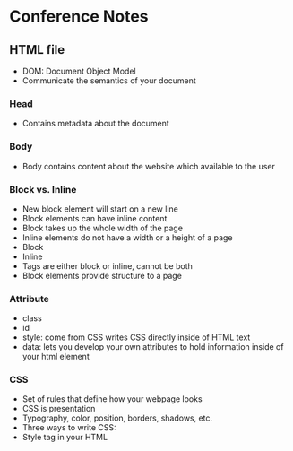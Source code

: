 # Conference Notes

## HTML file

  - DOM: Document Object Model
  - Communicate the semantics of your document

### Head

 - Contains metadata about the document

### Body

 - Body contains content about the website which available to the user


### Block vs. Inline

 - New block element will start on a new line
 - Block elements can have inline content
 - Block takes up the whole width of the page
 - Inline elements do not have a width or a height of a page
 - Block <div>
 - Inline <span>
 - Tags are either block or inline, cannot be both
 - Block elements provide structure to a page

### Attribute
 - class
 - id
 - style: come from CSS writes CSS directly inside of HTML text
 - data: lets you develop your own attributes to hold information inside of your html element
 
### CSS
 - Set of rules that define how your webpage looks
 - CSS is presentation
 - Typography, color, position, borders, shadows, etc.
 - Three ways to write CSS:
  - Style tag in your HTML <style>
  - .css file
  - Inside another tag

```
selector {
  property: value;
  property: value;
}
```

### Javascript

 - Assignment is different in js than R
 - var new_var = 65 "polite way of doing it"
 - newer key words: const or let
 - const: variable that will not change
 - let: not a constant

```
let fruit = 'mango'

`My favorite fruit might be' ${fruit}`
``` 
  - R we have lists and js we have objects (JSON)
  - object: collection of named entries
  - Array: can put anything
  - js is 0 indexed
  - undefined: null
  - Both languages are functional, and can be object-oriented
  - Can store functions inside of objects
  - Function on an object is called a method
  - Properties on a an object is an attribute
  - JS runs in the browser

### Arrays

 - Arrays come with properties and methods
 - Push method modified the object in place, no assignment necessary
 - pop does the opposite of push
 - pop and push are methods of the array object
 - not all methods of arrays modify an array
 - sort orders the array and modified the array
 - No good syntax that tells you method will modified the array and which will not
 - keys of an array are just [0, 1, 2, 3, 4]
 - `Object.keys("obj_name")` will return the keys of an object

### Prototype and Inheritance

 - Capital letter is a constructor which makes object of specific type for you
 - Methods which are attached to the prototype are called static methods
 
### JS functions

 - Arguments are called by position rather than by name
 - Arguments only matter for inside the function
 - When calling the function, the position of the arguments is what matters
 - Arrow functions, relatively new in JS
```
const increment = (x, by = 1) => {
return x + by
}

const increment = (x) => x + 1
```

### Reactions not reactivity

 - listen for browser events (clicking, pressing a key, hovering), browser is keep track of those events that are happening
```
logo.addEventListener()
```

 - JS it's called a callback
 - Element (logo), Event (click), callback (showCard (which is a function written in JS))
 
 ### HTML Widgets

 - Widget embeds the data into HTML
 - NPM is javascripts package manager
 - package.json is js version of the DESCRIPTION file
 - commit package-json in your repo
 - inst is the folder with other things for the package are stored
 - Let you connect data to JS libraries without having to write a whole JS package
 - HTML Widgets is the easiest and fastest way to get a Shiny output

### R2D3

 - D3: Data-Driven Documents
 - Manipulating documents (DOM) based on data
 - D3 used to build SVGs
 - r2d3 is an R-package that lets you write D3
 - Solved annoyances with HTML widgets
 - r2d3 abstracts it away to focus on writing JS
 - R2D3 makes life better
 - hard to get data into a browser because it protects the user
 - Need a custom interactive visualization takes a lot more code and time
 - Find examples as a starting point
  - Observable (RMD/Jupyter of js)
  - Bl.ocks
 - Rstudio has a built in D3 script, good for prototyping
 - Limitations:
    - You have to supply all the logic
    - Data is in text
    - Isolated from the rest of HTML (shadow DOM)


### JQuery

 - About 86% of websites use jquery
 - jQuery let you do a lot of things more easily than you could before
 - shiny uses jquery
 - `$`: is jQuery, it's a variable
 - `-` is also a valid js variable name
 - jQuery adds extra methods, $ signals use of jQuery to use extra methods
 - Can write vanilla js with all of shiny, except with events
 - youmightnotneedjquery.com
 - youmightnotneedjs.com

### Golem
 - Software Engineering and R in production
 - Toolkit for building shiny application for production
 
### Shiny input binding

#### Methods
 - find: How to find your input elements on the page, gave it a particular class to be able to find it
 - subscribe: what browser events should trigger an update from your input
 - getRatePolicy: how often should shiny send updates back to the server, browser events range in how often they have updates. event triggers callback to browswer. Don't want everything to trigger a callback.
 - getValue: what is the value of the input
 - receiveMessage: let the input receive messages from the server
 - setValue: update HTML from the server
 - When you customize a method/object add an underscore